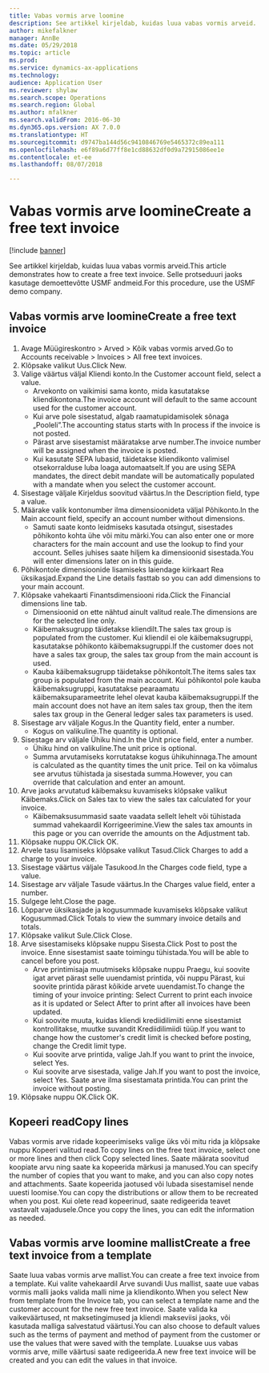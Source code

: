 ```yaml
--- 
title: Vabas vormis arve loomine
description: See artikkel kirjeldab, kuidas luua vabas vormis arveid.
author: mikefalkner
manager: AnnBe
ms.date: 05/29/2018
ms.topic: article
ms.prod: 
ms.service: dynamics-ax-applications
ms.technology: 
audience: Application User
ms.reviewer: shylaw
ms.search.scope: Operations
ms.search.region: Global
ms.author: mfalkner
ms.search.validFrom: 2016-06-30
ms.dyn365.ops.version: AX 7.0.0
ms.translationtype: HT
ms.sourcegitcommit: d9747ba144d56c9410846769e5465372c89ea111
ms.openlocfilehash: e6f89a6d77ff8e1cd88632df0d9a72915086ee1e
ms.contentlocale: et-ee
ms.lasthandoff: 08/07/2018

---
```


# <a name="create-a-free-text-invoice"></a><span data-ttu-id="ce1c3-103">Vabas vormis arve loomine</span><span class="sxs-lookup"><span data-stu-id="ce1c3-103">Create a free text invoice</span></span>

[!include [banner](../includes/banner.md)]

<span data-ttu-id="ce1c3-104">See artikkel kirjeldab, kuidas luua vabas vormis arveid.</span><span class="sxs-lookup"><span data-stu-id="ce1c3-104">This article demonstrates how to create a free text invoice.</span></span> <span data-ttu-id="ce1c3-105">Selle protseduuri jaoks kasutage demoettevõtte USMF andmeid.</span><span class="sxs-lookup"><span data-stu-id="ce1c3-105">For this procedure, use the USMF demo company.</span></span>

## <a name="create-a-free-text-invoice"></a><span data-ttu-id="ce1c3-106">Vabas vormis arve loomine</span><span class="sxs-lookup"><span data-stu-id="ce1c3-106">Create a free text invoice</span></span>

1. <span data-ttu-id="ce1c3-107">Avage Müügireskontro > Arved > Kõik vabas vormis arved.</span><span class="sxs-lookup"><span data-stu-id="ce1c3-107">Go to Accounts receivable > Invoices > All free text invoices.</span></span>
2. <span data-ttu-id="ce1c3-108">Klõpsake valikut Uus.</span><span class="sxs-lookup"><span data-stu-id="ce1c3-108">Click New.</span></span>
3. <span data-ttu-id="ce1c3-109">Valige väärtus väljal Kliendi konto.</span><span class="sxs-lookup"><span data-stu-id="ce1c3-109">In the Customer account field, select a value.</span></span>
    * <span data-ttu-id="ce1c3-110">Arvekonto on vaikimisi sama konto, mida kasutatakse kliendikontona.</span><span class="sxs-lookup"><span data-stu-id="ce1c3-110">The invoice account will default to the same account used for the customer account.</span></span>   
    * <span data-ttu-id="ce1c3-111">Kui arve pole sisestatud, algab raamatupidamisolek sõnaga „Pooleli”.</span><span class="sxs-lookup"><span data-stu-id="ce1c3-111">The accounting status starts with In process if the invoice is not posted.</span></span>   
    * <span data-ttu-id="ce1c3-112">Pärast arve sisestamist määratakse arve number.</span><span class="sxs-lookup"><span data-stu-id="ce1c3-112">The invoice number will be assigned when the invoice is posted.</span></span>  
    * <span data-ttu-id="ce1c3-113">Kui kasutate SEPA lubasid, täidetakse kliendikonto valimisel otsekorralduse luba loaga automaatselt.</span><span class="sxs-lookup"><span data-stu-id="ce1c3-113">If you are using SEPA mandates, the direct debit mandate will be automatically populated with a mandate when you select the customer account.</span></span>  
4. <span data-ttu-id="ce1c3-114">Sisestage väljale Kirjeldus soovitud väärtus.</span><span class="sxs-lookup"><span data-stu-id="ce1c3-114">In the Description field, type a value.</span></span>
5. <span data-ttu-id="ce1c3-115">Määrake valik kontonumber ilma dimensioonideta väljal Põhikonto.</span><span class="sxs-lookup"><span data-stu-id="ce1c3-115">In the Main account field, specify an account number without dimensions.</span></span>
    * <span data-ttu-id="ce1c3-116">Samuti saate konto leidmiseks kasutada otsingut, sisestades põhikonto kohta ühe või mitu märki.</span><span class="sxs-lookup"><span data-stu-id="ce1c3-116">You can also enter one or more characters for the main account and use the lookup to find your account.</span></span> <span data-ttu-id="ce1c3-117">Selles juhises saate hiljem ka dimensioonid sisestada.</span><span class="sxs-lookup"><span data-stu-id="ce1c3-117">You will enter dimensions later on in this guide.</span></span>  
6. <span data-ttu-id="ce1c3-118">Põhikontole dimensioonide lisamiseks laiendage kiirkaart Rea üksikasjad.</span><span class="sxs-lookup"><span data-stu-id="ce1c3-118">Expand the Line details fasttab so you can add dimensions to your main account.</span></span>
7. <span data-ttu-id="ce1c3-119">Klõpsake vahekaarti Finantsdimensiooni rida.</span><span class="sxs-lookup"><span data-stu-id="ce1c3-119">Click the Financial dimensions line tab.</span></span>
    * <span data-ttu-id="ce1c3-120">Dimensioonid on ette nähtud ainult valitud reale.</span><span class="sxs-lookup"><span data-stu-id="ce1c3-120">The dimensions are for the selected line only.</span></span>    
    * <span data-ttu-id="ce1c3-121">Käibemaksugrupp täidetakse kliendilt.</span><span class="sxs-lookup"><span data-stu-id="ce1c3-121">The sales tax group is populated from the customer.</span></span> <span data-ttu-id="ce1c3-122">Kui kliendil ei ole käibemaksugruppi, kasutatakse põhikonto käibemaksugruppi.</span><span class="sxs-lookup"><span data-stu-id="ce1c3-122">If the customer does not have a sales tax group, the sales tax group from the main account is used.</span></span>  
    * <span data-ttu-id="ce1c3-123">Kauba käibemaksugrupp täidetakse põhikontolt.</span><span class="sxs-lookup"><span data-stu-id="ce1c3-123">The items sales tax group is populated from the main account.</span></span> <span data-ttu-id="ce1c3-124">Kui põhikontol pole kauba käibemaksugruppi, kasutatakse pearaamatu käibemaksuparameetrite lehel olevat kauba käibemaksugruppi.</span><span class="sxs-lookup"><span data-stu-id="ce1c3-124">If the main account does not have an item sales tax group, then the item sales tax group in the General ledger sales tax parameters is used.</span></span>    
8. <span data-ttu-id="ce1c3-125">Sisestage arv väljale Kogus.</span><span class="sxs-lookup"><span data-stu-id="ce1c3-125">In the Quantity field, enter a number.</span></span>
    * <span data-ttu-id="ce1c3-126">Kogus on valikuline.</span><span class="sxs-lookup"><span data-stu-id="ce1c3-126">The quantity is optional.</span></span>  
9. <span data-ttu-id="ce1c3-127">Sisestage arv väljale Ühiku hind.</span><span class="sxs-lookup"><span data-stu-id="ce1c3-127">In the Unit price field, enter a number.</span></span>
    * <span data-ttu-id="ce1c3-128">Ühiku hind on valikuline.</span><span class="sxs-lookup"><span data-stu-id="ce1c3-128">The unit price is optional.</span></span>  
    * <span data-ttu-id="ce1c3-129">Summa arvutamiseks korrutatakse kogus ühikuhinnaga.</span><span class="sxs-lookup"><span data-stu-id="ce1c3-129">The amount is calculated as the quantity times the unit price.</span></span> <span data-ttu-id="ce1c3-130">Teil on ka võimalus see arvutus tühistada ja sisestada summa.</span><span class="sxs-lookup"><span data-stu-id="ce1c3-130">However, you can override that calculation and enter an amount.</span></span>  
10. <span data-ttu-id="ce1c3-131">Arve jaoks arvutatud käibemaksu kuvamiseks klõpsake valikut Käibemaks.</span><span class="sxs-lookup"><span data-stu-id="ce1c3-131">Click on Sales tax to view the sales tax calculated for your invoice.</span></span>
    * <span data-ttu-id="ce1c3-132">Käibemaksusummasid saate vaadata sellelt lehelt või tühistada summad vahekaardil Korrigeerimine.</span><span class="sxs-lookup"><span data-stu-id="ce1c3-132">View the sales tax amounts in this page or you can override the amounts on the Adjustment tab.</span></span>  
11. <span data-ttu-id="ce1c3-133">Klõpsake nuppu OK.</span><span class="sxs-lookup"><span data-stu-id="ce1c3-133">Click OK.</span></span>
12. <span data-ttu-id="ce1c3-134">Arvele tasu lisamiseks klõpsake valikut Tasud.</span><span class="sxs-lookup"><span data-stu-id="ce1c3-134">Click Charges to add a charge to your invoice.</span></span> 
13. <span data-ttu-id="ce1c3-135">Sisestage väärtus väljale Tasukood.</span><span class="sxs-lookup"><span data-stu-id="ce1c3-135">In the Charges code field, type a value.</span></span>
14. <span data-ttu-id="ce1c3-136">Sisestage arv väljale Tasude väärtus.</span><span class="sxs-lookup"><span data-stu-id="ce1c3-136">In the Charges value field, enter a number.</span></span>
15. <span data-ttu-id="ce1c3-137">Sulgege leht.</span><span class="sxs-lookup"><span data-stu-id="ce1c3-137">Close the page.</span></span>
16. <span data-ttu-id="ce1c3-138">Lõpparve üksikasjade ja kogusummade kuvamiseks klõpsake valikut Kogusummad.</span><span class="sxs-lookup"><span data-stu-id="ce1c3-138">Click Totals to view the summary invoice details and totals.</span></span>
17. <span data-ttu-id="ce1c3-139">Klõpsake valikut Sule.</span><span class="sxs-lookup"><span data-stu-id="ce1c3-139">Click Close.</span></span>
18. <span data-ttu-id="ce1c3-140">Arve sisestamiseks klõpsake nuppu Sisesta.</span><span class="sxs-lookup"><span data-stu-id="ce1c3-140">Click Post to post the invoice.</span></span> <span data-ttu-id="ce1c3-141">Enne sisestamist saate toimingu tühistada.</span><span class="sxs-lookup"><span data-stu-id="ce1c3-141">You will be able to cancel before you post.</span></span>
    * <span data-ttu-id="ce1c3-142">Arve printimisaja muutmiseks klõpsake nuppu Praegu, kui soovite igat arvet pärast selle uuendamist printida, või nuppu Pärast, kui soovite printida pärast kõikide arvete uuendamist.</span><span class="sxs-lookup"><span data-stu-id="ce1c3-142">To change the timing of your invoice printing:  Select Current to print each invoice as it is updated   or  Select After to print after all invoices have been updated.</span></span>  
    * <span data-ttu-id="ce1c3-143">Kui soovite muuta, kuidas kliendi krediidilimiiti enne sisestamist kontrollitakse, muutke suvandit Krediidilimiidi tüüp.</span><span class="sxs-lookup"><span data-stu-id="ce1c3-143">If you want to change how the customer's credit limit is checked before posting, change the Credit limit type.</span></span>  
    * <span data-ttu-id="ce1c3-144">Kui soovite arve printida, valige Jah.</span><span class="sxs-lookup"><span data-stu-id="ce1c3-144">If you want to print the invoice, select Yes.</span></span>  
    * <span data-ttu-id="ce1c3-145">Kui soovite arve sisestada, valige Jah.</span><span class="sxs-lookup"><span data-stu-id="ce1c3-145">If you want to post the invoice, select Yes.</span></span> <span data-ttu-id="ce1c3-146">Saate arve ilma sisestamata printida.</span><span class="sxs-lookup"><span data-stu-id="ce1c3-146">You can print the invoice without posting.</span></span>  
19. <span data-ttu-id="ce1c3-147">Klõpsake nuppu OK.</span><span class="sxs-lookup"><span data-stu-id="ce1c3-147">Click OK.</span></span>

## <a name="copy-lines"></a><span data-ttu-id="ce1c3-148">Kopeeri read</span><span class="sxs-lookup"><span data-stu-id="ce1c3-148">Copy lines</span></span>
<span data-ttu-id="ce1c3-149">Vabas vormis arve ridade kopeerimiseks valige üks või mitu rida ja klõpsake nuppu Kopeeri valitud read.</span><span class="sxs-lookup"><span data-stu-id="ce1c3-149">To copy lines on the free text invoice, select one or more lines and then click Copy selected lines.</span></span> <span data-ttu-id="ce1c3-150">Saate määrata soovitud koopiate arvu ning saate ka kopeerida märkusi ja manused.</span><span class="sxs-lookup"><span data-stu-id="ce1c3-150">You can specify the number of copies that you want to make, and you can also copy notes and attachments.</span></span> <span data-ttu-id="ce1c3-151">Saate kopeerida jaotused või lubada sisestamisel nende uuesti loomise.</span><span class="sxs-lookup"><span data-stu-id="ce1c3-151">You can copy the distributions or allow them to be recreated when you post.</span></span> <span data-ttu-id="ce1c3-152">Kui olete read kopeerinud, saate redigeerida teavet vastavalt vajadusele.</span><span class="sxs-lookup"><span data-stu-id="ce1c3-152">Once you copy the lines, you can edit the information as needed.</span></span> 

## <a name="create-a-free-text-invoice-from-a-template"></a><span data-ttu-id="ce1c3-153">Vabas vormis arve loomine mallist</span><span class="sxs-lookup"><span data-stu-id="ce1c3-153">Create a free text invoice from a template</span></span>
<span data-ttu-id="ce1c3-154">Saate luua vabas vormis arve mallist.</span><span class="sxs-lookup"><span data-stu-id="ce1c3-154">You can create a free text invoice from a template.</span></span> <span data-ttu-id="ce1c3-155">Kui valite vahekaardil Arve suvandi Uus mallist, saate uue vabas vormis malli jaoks valida malli nime ja kliendikonto.</span><span class="sxs-lookup"><span data-stu-id="ce1c3-155">When you select New from template from the Invoice tab, you can select a template name and the customer account for the new free text invoice.</span></span> <span data-ttu-id="ce1c3-156">Saate valida ka vaikeväärtused, nt maksetingimused ja kliendi makseviisi jaoks, või kasutada malliga salvestatud väärtusi.</span><span class="sxs-lookup"><span data-stu-id="ce1c3-156">You can also choose to default values such as the terms of payment and method of payment from the customer or use the values that were saved with the template.</span></span> <span data-ttu-id="ce1c3-157">Luuakse uus vabas vormis arve, mille väärtusi saate redigeerida.</span><span class="sxs-lookup"><span data-stu-id="ce1c3-157">A new free text invoice will be created and you can edit the values in that invoice.</span></span> 


